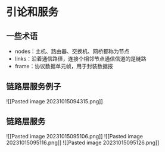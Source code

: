 # 引论和服务
## 一些术语
- nodes：主机、路由器、交换机、网桥都称为节点
- links：沿着通信路径，连接个相邻节点通信信道的是链路
- frame：协议数据单元帧，用于封装数据报

## 链路层服务例子
![[Pasted image 20231015094315.png]]

## 链路层服务
![[Pasted image 20231015095106.png]]
![[Pasted image 20231015095116.png]]
![[Pasted image 20231015095126.png]]
